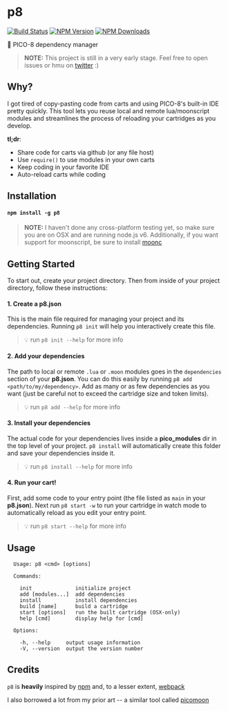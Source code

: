 # p8

[![Build Status](https://api.travis-ci.org/jozanza/p8.svg?branch=master)](http://travis-ci.org/jozanza/p8)
[![NPM Version](http://img.shields.io/npm/v/p8.svg?style=flat)](https://www.npmjs.org/package/p8)
[![NPM Downloads](https://img.shields.io/npm/dm/p8.svg?style=flat)](https://www.npmjs.org/package/p8)

:space_invader: PICO-8 dependency manager

> **NOTE:** This project is still in a very early stage. Feel free to open issues or hmu on [twitter](https://twitter.com/jozanza) :)

## Why?

I got tired of copy-pasting code from carts and using PICO-8's built-in IDE pretty quickly. This tool lets you reuse local and remote lua/moonscript modules and streamlines the process of reloading your cartridges as you develop.

**tl;dr**:

- Share code for carts via github (or any file host)
- Use `require()` to use modules in your own carts
- Keep coding in your favorite IDE
- Auto-reload carts while coding

## Installation

#### `npm install -g p8`

> **NOTE:** I haven't done any cross-platform testing yet, so make sure you are on OSX and are running node.js v6.
> Additionally, if you want support for moonscript, be sure to install [moonc](http://moonscript.org/#installation)

## Getting Started

To start out, create your project directory. Then from inside of your project directory, follow these instructions:

#### 1. Create a p8.json

This is the main file required for managing your project and its dependencies. Running `p8 init` will help you interactively create this file.
> :bulb: run ```p8 init --help``` for more info

#### 2. Add your dependencies

The path to local or remote `.lua` or `.moon` modules goes in the `dependencies` section of your **p8.json**. You can do this easily by running `p8 add <path/to/my/dependency>`. Add as many or as few dependencies as you want (just be careful not to exceed the cartridge size and token limits).
> :bulb: run ```p8 add --help``` for more info

#### 3. Install your dependencies

The actual code for your dependencies lives inside a **pico_modules** dir in the top level of your project. `p8 install` will automatically create this folder and save your dependencies inside it.
> :bulb: run ```p8 install --help``` for more info

#### 4. Run your cart!

First, add some code to your entry point (the file listed as `main` in your **p8.json**).
Next run `p8 start -w` to run your cartridge in watch mode to automatically reload as you edit your entry point.
> :bulb: run ```p8 start --help``` for more info

## Usage

```
  Usage: p8 <cmd> [options]

  Commands:

    init              initialize project
    add [modules...]  add dependencies
    install           install dependencies
    build [name]      build a cartridge
    start [options]   run the built cartridge (OSX-only)
    help [cmd]        display help for [cmd]

  Options:

    -h, --help     output usage information
    -V, --version  output the version number
```
## Credits

`p8` is **heavily** inspired by [npm](https://npmjs.com/) and, to a lesser extent, [webpack](https://webpack.github.io/)

I also borrowed a lot from my prior art -- a similar tool called [picomoon](https://github.com/jozanza/picomoon)

